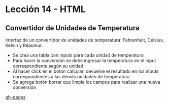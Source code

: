 # Lección 14 - HTML
## Convertidor de Unidades de Temperatura

Interfaz de un convertidor de unidades de temperatura: Fahrenheit, Celsius, Kelvin y Réaumur.

* Se crea una tabla con inputs para cada unidad de temperatura
* Para hacer la conversión se debe ingresar la temperatura en el input correspondiente según su unidad
* Al hacer click en el botón calcular, devuelve el resultado en los inputs correspondientes a las demás unidades de temperatura
* Se agrega botón borrar que limpia los campos para realizar una nueva conversión

[gh-pages](https://paulaponce.github.io/conversor-temperatura/)